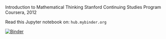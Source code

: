 Introduction to Mathematical Thinking
Stanford Continuing Studies Program
Coursera, 2012

Read this Jupyter notebook on: `hub.mybinder.org`

[![Binder](https://mybinder.org/badge_logo.svg)](https://mybinder.org/v2/gh/inspiredlabs/mathematical-thinking/master?filepath=mathematical-thinking.ipynb)
